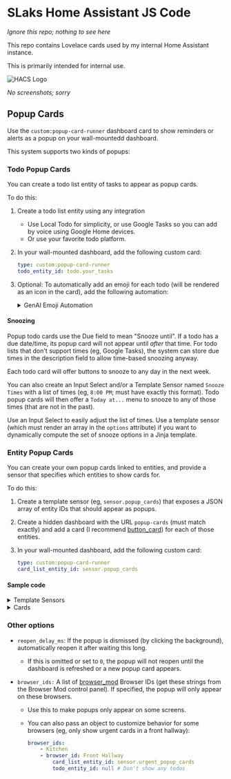# SLaks Home Assistant JS Code

_Ignore this repo; nothing to see here_

This repo contains Lovelace cards used by my internal Home Assistant instance.

This is primarily intended for internal use.

![HACS Logo](https://hacs.xyz/assets/images/hacs_logo.png)

_No screenshots; sorry_

## Popup Cards

Use the `custom:popup-card-runner` dashboard card to show reminders or alerts as a popup on your wall-mountedd dashboard.

This system supports two kinds of popups:

### Todo Popup Cards

You can create a todo list entity of tasks to appear as popup cards.

To do this:

1.  Create a todo list entity using any integration
    - Use Local Todo for simplicity, or use Google Tasks so you can add by voice using Google Home devices.
    - Or use your favorite todo platform.
2.  In your wall-mounted dashboard, add the following custom card:

    ```yaml
    type: custom:popup-card-runner
    todo_entity_id: todo.your_tasks
    ```

3.  Optional: To automatically add an emoji for each todo (will be rendered as an icon in the card), add the following automation:

    <details>
        <summary>GenAI Emoji Automation</summary>

        Change `your_tasks` to your todo entities.
        You can change to your favorite LLM.

        ```yaml
        alias: "Popup Cards: Populate todo emojis"
        mode: restart
        triggers:
        - trigger: state
            entity_id:
            - todo.your_tasks
        - trigger: time_pattern
            minutes: /30
        conditions: []
        actions:
        - action: todo.get_items
            metadata: {}
            data:
            status: needs_action
            target:
            entity_id:
                - todo.your_tasks
            response_variable: todos
        - repeat:
            sequence:
                - variables:
                    todo_entity_id: "{{ repeat.item }}"
                - repeat:
                    sequence:
                    - variables:
                        details: "{{ repeat.item.description | default('{}') | from_json }}"
                        generated_from: "v1: {{ repeat.item.summary }}"
                    - alias: If we need an emoji
                        if:
                        - condition: template
                            value_template: |-
                            {{
                                repeat.item.status == 'needs_action'
                                and (
                                'emoji' not in details
                                or details.generated_from != generated_from
                                )
                            }}
                        then:
                        - action: google_generative_ai_conversation.generate_content
                            metadata: {}
                            data:
                            prompt: >-
                                Pick an emoji for the task "{{ repeat.item.summary }}".

                                Your response should consist of one or two emoji
                                characters and no other text
                            response_variable: ai
                        - action: todo.update_item
                            metadata: {}
                            data: |
                            {#
                                If I pass item: {{ template }} as YAML,
                                the template result gets trimmed, which
                                breaks if there is trailing whitespace.
                            #}
                            {{ {
                                "item": repeat.item.summary,
                                "description": dict(details,  **{
                                'generated_from': generated_from,
                                'emoji': ai.text | trim
                                }) | to_json,
                            } }}
                            target:
                            entity_id: "{{ todo_entity_id }}"
                    for_each: "{{ todos[todo_entity_id]['items'] }}"
            for_each: "{{ todos | list }}"
        ```

        </details>

#### Snoozing

Popup todo cards use the Due field to mean "Snooze until".  If a todo has a due date/time, its popup card will not appear until _after_ that time.  For todo lists that don't support times (eg, Google Tasks), the system can store due times in the description field to allow time-based snoozing anyway.

Each todo card will offer buttons to snooze to any day in the next week.

You can also create an Input Select and/or a Template Sensor named `Snooze Times` with a list of times (eg, `8:00 PM`; must have exactly this format).  Todo popup cards will then offer a `Today at...` menu to snooze to any of those times (that are not in the past).

Use an Input Select to easily adjust the list of times.  Use a template sensor (which must render an array in the `options` attribute) if you want to dynamically compute the set of snooze options in a Jinja template.

### Entity Popup Cards

You can create your own popup cards linked to entities, and provide a sensor that specifies which entities to show cards for.

To do this:

1. Create a template sensor (eg, `sensor.popup_cards`) that exposes a JSON array of entity IDs that should appear as popups.
2. Create a hidden dashboard with the URL `popup-cards` (must match exactly) and add a card (I recommend [button_card]) for each of those entities.
3. In your wall-mounted dashboard, add the following custom card:

   ```yaml
   type: custom:popup-card-runner
   card_list_entity_id: sensor.popup_cards
   ```

#### Sample code

<details>
  <summary>Template Sensors</summary>

Here are some sample template sensors to generate the list of active popup cards:

```yaml
template:
  - sensor:
        name: Popup Cards
        icon: "mdi:alert-box-outline"
        state: |
          {%- set ns = namespace(warnings = [
            'cover.garage_door'   if is_state('cover.garage_door', 'open'),
          ]) -%}

          {%- if  is_state('lock.front_door_lock', 'unlocked')
              and (now().hour >= 22 or now().hour < 7) -%}
            {%- set ns.warnings = ns.warnings + ['lock.front_door_lock'] -%}
          {%- endif -%}

          {# Automatically include all vacuums that have problems. #}
          {# Use the camera entity with the map for the card. #}
          {%- set ns.warnings = ns.warnings +
              expand(states.vacuum)
                | selectattr('state', 'in', ['error', 'paused', 'idle'])
                | map(attribute = 'entity_id')
                | map('replace', 'vacuum.', 'camera.')
                | map('regex_replace', '$', '_map')
                | list
           -%}

          {{- ns.warnings | select('defined') | list | to_json -}}
      - name: Reminder Popup Cards
        # Include all input_booleans named `Reminder: ...` that aren't turned on.
        # Write automations to turn off each boolean to set a reminder, and click
        # the popup card to mark it as completed.  You can also combine this with
        # the previous example.
        state: |
          {{
            states.input_boolean
              | selectattr('entity_id', 'contains', '.reminder_')
              | selectattr('state', 'eq', 'on')
              | map(attribute = 'entity_id')
              | list
              | to_json
          }}
      - name: Urgent Popup Cards
        # Use this sensor to display a subset of popup cards on a particular dashboard.
        state: |
          {{
            states('sensor.popup_cards')
              | from_json
              | select('in', label_entities('Urgent Popup Cards'))
              | list
              | to_json
          }}
```

</details>

<details>
  <summary>Cards</summary>
Here are sample cards to include in the Popup Cards dashboard.

```yaml
type: custom:button-card
entity: input_boolean.reminder_took_out_garbage
color: "#388e3c"
color_type: card
name: Take out the garbage!
styles:
  card:
    - height: 300px
    - width: 400px
  icon:
    - color: |
        [[[
          if (entity.state === 'on')
            return 'white';
          else
            return '#6d4c41';
        ]]]
```

```yaml
type: custom:button-card
entity: cover.garage_door
color: var(--state-inactive-color)
color_type: card
name: The garage door is open
styles:
  card:
    - height: 300px
    - width: 400px
  icon:
    - color: "#3949ab"
```

</details>

### Other options

- `reopen_delay_ms`: If the popup is dismissed (by clicking the background), automatically reopen it after waiting this long.
  - If this is omitted or set to `0`, the popup will not reopen until the dashboard is refreshed or a new popup card appears.
- `browser_ids:` A list of [browser_mod] Browser IDs (get these strings from the Browser Mod control panel). If specified, the popup will only appear on these browsers.

  - Use this to make popups only appear on some screens.
  - You can also pass an object to customize behavior for some browsers (eg, only show urgent cards in a front hallway):

    ```yaml
    browser_ids:
        - Kitchen
        - browser_id: Front Hallway
            card_list_entity_id: sensor.urgent_popup_cards
            todo_entity_id: null # Don't show any todos
    ```

[button_card]: https://github.com/custom-cards/button-card
[browser_mod]: https://github.com/thomasloven/hass-browser_mod
